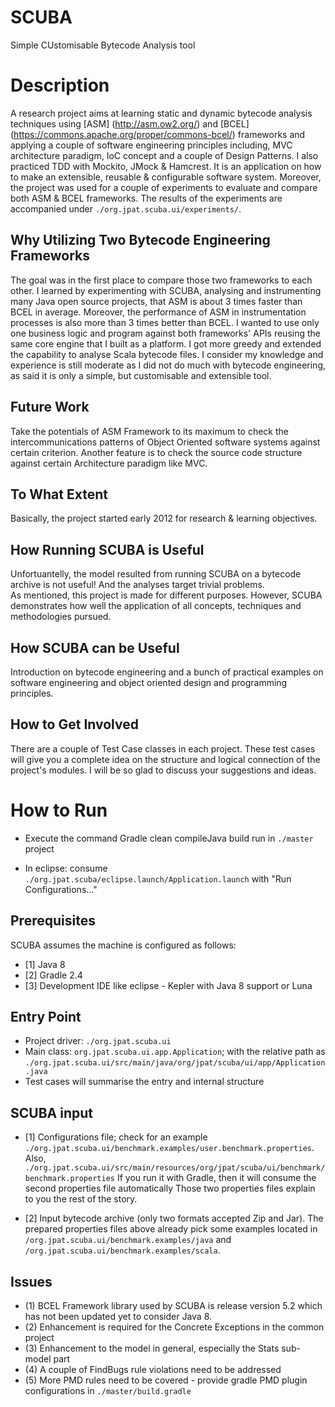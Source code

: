 # SCUBA
Simple CUstomisable Bytecode Analysis tool

Description
=

A research project aims at learning static and dynamic bytecode analysis techniques using [ASM] (http://asm.ow2.org/) and [BCEL] (https://commons.apache.org/proper/commons-bcel/) frameworks and applying a couple of software engineering principles 
including, MVC architecture paradigm, IoC concept and a couple of Design Patterns. I also practiced TDD with Mockito, JMock & Hamcrest. It is an application on how to make an extensible, reusable & configurable software system.
Moreover, the project was used for a couple of experiments to evaluate and compare both ASM & BCEL frameworks.
The results of the experiments are accompanied under `./org.jpat.scuba.ui/experiments/`.

Why Utilizing Two Bytecode Engineering Frameworks
--

The goal was in the first place to compare those two frameworks to each other. I learned by experimenting with SCUBA, analysing and instrumenting many Java open source projects, that ASM is about 3 times faster than BCEL in average. 
Moreover, the performance of ASM in instrumentation processes is also more than 3 times better than BCEL.
I wanted to use only one business logic and program against both frameworks' APIs reusing the same core engine that I built as a platform.
I got more greedy and extended the capability to analyse Scala bytecode files. 
I consider my knowledge and experience is still moderate as I did not do much with bytecode engineering, as said it is only a simple, but customisable and extensible tool.
  
Future Work
--
Take the potentials of ASM Framework to its maximum to check the intercommunications patterns of Object Oriented software systems against certain criterion.
Another feature is to check the source code structure against certain Architecture paradigm like MVC. 

To What Extent
--
Basically, the project started early 2012 for research & learning objectives.


How Running SCUBA is Useful
--
Unfortuantelly, the model resulted from running SCUBA on a bytecode archive is not useful! And the analyses target trivial problems.  
As mentioned, this project is made for different purposes. However, SCUBA demonstrates how well the application of all concepts, techniques and methodologies pursued.

How SCUBA can be Useful
--
Introduction on bytecode engineering and a bunch of practical examples on software engineering and object oriented design and programming principles. 


How to Get Involved
--
There are a couple of Test Case classes in each project. These test cases will give you a complete idea on the structure and logical connection of the project's modules.
I will be so glad to discuss your suggestions and ideas.



How to Run
=

* Execute the command Gradle clean compileJava build run in `./master` project

* In eclipse: consume `./org.jpat.scuba/eclipse.launch/Application.launch` with "Run Configurations..."

Prerequisites
--
SCUBA assumes the machine is configured as follows:
* [1] Java 8
* [2] Gradle 2.4
* [3] Development IDE like eclipse - Kepler with Java 8 support or Luna

Entry Point
--
* Project driver:  `./org.jpat.scuba.ui`
* Main class: `org.jpat.scuba.ui.app.Application`; with the relative path as `./org.jpat.scuba.ui/src/main/java/org/jpat/scuba/ui/app/Application.java`
* Test cases will summarise the entry and internal structure

SCUBA input
-
* [1] Configurations file; check for an example `./org.jpat.scuba.ui/benchmark.examples/user.benchmark.properties`. 
	Also, `./org.jpat.scuba.ui/src/main/resources/org/jpat/scuba/ui/benchmark/benchmark.properties`
	If you run it with Gradle, then it will consume the second properties file automatically
	Those two properties files explain to you the rest of the story.

* [2] Input bytecode archive (only two formats accepted Zip and Jar).
	The prepared properties files above already pick some examples located in `/org.jpat.scuba.ui/benchmark.examples/java` and `/org.jpat.scuba.ui/benchmark.examples/scala`.

Issues
--
* (1) BCEL Framework library used by SCUBA is release version 5.2 which has not been updated yet to consider Java 8.
* (2) Enhancement is required for the Concrete Exceptions in the common project
* (3) Enhancement to the model in general, especially the Stats sub-model part
* (4) A couple of FindBugs rule violations need to be addressed
* (5) More PMD rules need to be covered - provide gradle PMD plugin configurations in `./master/build.gradle`